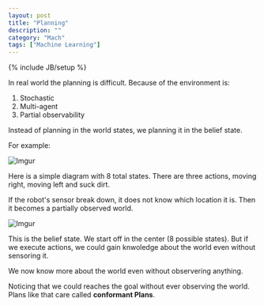 ```yaml
---
layout: post
title: "Planning"
description: ""
category: "Mach"
tags: ["Machine Learning"]
---
```

{% include JB/setup %}

<!--more-->

In real world the planning is difficult. Because of the environment is:
1. Stochastic
2. Multi-agent
3. Partial observability

Instead of planning in the world states, we planning it in the belief state.

For example:

![Imgur](http://i.imgur.com/KAZQnWg.png)

Here is a simple diagram with 8 total states.
There are three actions, moving right, moving left and suck dirt.

If the robot's sensor break down, it does not know which location it is.
Then it becomes a partially observed world.

![Imgur](http://i.imgur.com/tKz5sgF.png)

This is the belief state. We start off in the center (8 possible states).
But if we execute actions, we could gain knwoledge about the world even without sensoring it.

We now know more about the world even without observering anything.

Noticing that we could reaches the goal without ever observing the world. 
Plans like that care called **conformant Plans**.
